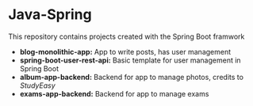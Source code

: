 # Java-Spring
This repository contains projects created with the Spring Boot framwork  

- **blog-monolithic-app:** App to write posts, has user management
- **spring-boot-user-rest-api:** Basic template for user management in Spring Boot
- **album-app-backend:** Backend for app to manage photos, credits to *StudyEasy*
- **exams-app-backend:** Backend for app to manage exams
